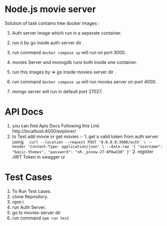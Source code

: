 # Node.js movie server 

Solution of task contains tree docker images :

1. Auth server image which run in a seperate container.
  1. run it by go inside auth-server dir .
  2. run command `docker compose up` will run on port 3000.

1. movies Server and monogdb runs both inside one container.
  1. run this images by =>  go inside movies-server dir .
  2. run command `docker compose up` will run movies server on port 4000.
  3. mongo server will run in default port 27027.

# API Docs
 
1. you can find Apis Docs Following this Link http://localhost:4000/explorer/ 
  1. to Test add movie or get movies :-
    1. get a valid token from auth server using
       `  curl --location --request POST '0.0.0.0:3000/auth' \
          --header 'Content-Type: application/json' \
          --data-raw '{
         "username": "basic-thomas",
         "password": "sR-_pcoow-27-6PAwCD8"
        }'` 
     2. register JWT Token in swagger ui    
  
# Test Cases 
1. To Run Test cases.
  1. clone Repository.
  2. npm i
  3. run Auth Server.
  4. go to movies-server dir
  5. run command `npm run test`

